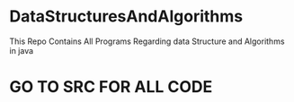 # DataStructuresAndAlgorithms
This Repo Contains All Programs Regarding data Structure and Algorithms in java

# GO TO SRC FOR ALL CODE
